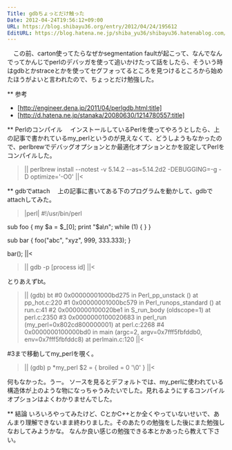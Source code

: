 ```yaml
---
Title: gdbちょっとだけ触った
Date: 2012-04-24T19:56:12+09:00
URL: https://blog.shibayu36.org/entry/2012/04/24/195612
EditURL: https://blog.hatena.ne.jp/shiba_yu36/shibayu36.hatenablog.com/atom/entry/12704346814674133204
---
```


　この前、carton使ってたらなぜかsegmentation faultが起こって、なんでなんでってかんじでperlのデバッガを使って追いかけたって話をしたら、そういう時はgdbとかstraceとかを使ってセグフォってるところを見つけるところから始めたほうがよいと言われたので、ちょっとだけ勉強した。

** 参考
- [http://engineer.dena.jp/2011/04/perlgdb.html:title]
- [http://d.hatena.ne.jp/stanaka/20080630/1214780557:title]

** Perlのコンパイル
　インストールしているPerlを使ってやろうとしたら、上の記事で書かれているmy_perlというのが見えなくて、どうしようもなかったので、perlbrewでデバッグオプションとか最適化オプションとかを設定してPerlをコンパイルした。
>||
perlbrew install --notest -v 5.14.2 --as=5.14.2d2 -DEBUGGING=-g -D optimize='-O0'
||<


** gdbでattach
　上の記事に書いてある下のプログラムを動かして、gdbでattachしてみた。
>|perl|
#!/usr/bin/perl

sub foo {
        my $a = $_[0];
        print "$a\n";
        while (1) {
        }
}

sub bar {
        foo("abc", "xyz", 999, 333.333);
}

bar();
||<

>||
gdb -p [process id]
||<

とりあえずbt。
>||
(gdb) bt 
#0  0x00000001000bd275 in Perl_pp_unstack () at pp_hot.c:220
#1  0x00000001000bc579 in Perl_runops_standard () at run.c:41
#2  0x0000000100020be1 in S_run_body (oldscope=1) at perl.c:2350
#3  0x0000000100020683 in perl_run (my_perl=0x802cd800000001) at perl.c:2268
#4  0x0000000100000bd0 in main (argc=2, argv=0x7fff5fbfddb0, env=0x7fff5fbfddc8) at perlmain.c:120
||<

#3まで移動してmy_perlを覗く。
>||
(gdb) p *my_perl
$2 = {
  broiled = 0 '\0'
}
||<

何もなかった。うー。
ソースを見るとデフォルトでは、my_perlに使われている構造体が上のような物になっちゃうみたいでした。見れるようにするコンパイルオプションはよくわかりませんでした。


** 結論
いろいろやってみたけど、CとかC++とか全くやっていないせいで、あんまり理解できないまま終わりました。そのあたりの勉強をした後にまた勉強しなおしてみようかな。
なんか良い感じの勉強できる本とかあったら教えて下さい。
